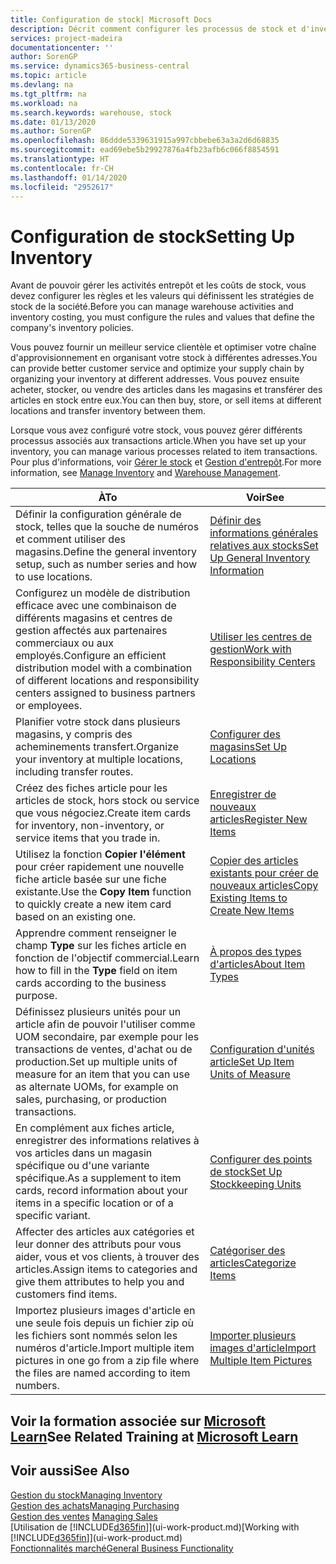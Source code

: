 ```yaml
---
title: Configuration de stock| Microsoft Docs
description: Décrit comment configurer les processus de stock et d'inventaire, y compris les acheminements pour le transfert et les magasins, tels que des entrepôts.
services: project-madeira
documentationcenter: ''
author: SorenGP
ms.service: dynamics365-business-central
ms.topic: article
ms.devlang: na
ms.tgt_pltfrm: na
ms.workload: na
ms.search.keywords: warehouse, stock
ms.date: 01/13/2020
ms.author: SorenGP
ms.openlocfilehash: 86ddde5339631915a997cbbebe63a3a2d6d68835
ms.sourcegitcommit: ead69ebe5b29927876a4fb23afb6c066f8854591
ms.translationtype: HT
ms.contentlocale: fr-CH
ms.lasthandoff: 01/14/2020
ms.locfileid: "2952617"
---
```

# <a name="setting-up-inventory"></a><span data-ttu-id="b3fd7-103">Configuration de stock</span><span class="sxs-lookup"><span data-stu-id="b3fd7-103">Setting Up Inventory</span></span>
<span data-ttu-id="b3fd7-104">Avant de pouvoir gérer les activités entrepôt et les coûts de stock, vous devez configurer les règles et les valeurs qui définissent les stratégies de stock de la société.</span><span class="sxs-lookup"><span data-stu-id="b3fd7-104">Before you can manage warehouse activities and inventory costing, you must configure the rules and values that define the company's inventory policies.</span></span>

<span data-ttu-id="b3fd7-105">Vous pouvez fournir un meilleur service clientèle et optimiser votre chaîne d'approvisionnement en organisant votre stock à différentes adresses.</span><span class="sxs-lookup"><span data-stu-id="b3fd7-105">You can provide better customer service and optimize your supply chain by organizing your inventory at different addresses.</span></span> <span data-ttu-id="b3fd7-106">Vous pouvez ensuite acheter, stocker, ou vendre des articles dans les magasins et transférer des articles en stock entre eux.</span><span class="sxs-lookup"><span data-stu-id="b3fd7-106">You can then buy, store, or sell items at different locations and transfer inventory between them.</span></span>

<span data-ttu-id="b3fd7-107">Lorsque vous avez configuré votre stock, vous pouvez gérer différents processus associés aux transactions article.</span><span class="sxs-lookup"><span data-stu-id="b3fd7-107">When you have set up your inventory, you can manage various processes related to item transactions.</span></span> <span data-ttu-id="b3fd7-108">Pour plus d'informations, voir [Gérer le stock](inventory-manage-inventory.md) et [Gestion d'entrepôt](warehouse-manage-warehouse.md).</span><span class="sxs-lookup"><span data-stu-id="b3fd7-108">For more information, see [Manage Inventory](inventory-manage-inventory.md) and [Warehouse Management](warehouse-manage-warehouse.md).</span></span>

| <span data-ttu-id="b3fd7-109">À</span><span class="sxs-lookup"><span data-stu-id="b3fd7-109">To</span></span> | <span data-ttu-id="b3fd7-110">Voir</span><span class="sxs-lookup"><span data-stu-id="b3fd7-110">See</span></span> |
| --- | --- |
| <span data-ttu-id="b3fd7-111">Définir la configuration générale de stock, telles que la souche de numéros et comment utiliser des magasins.</span><span class="sxs-lookup"><span data-stu-id="b3fd7-111">Define the general inventory setup, such as number series and how to use locations.</span></span> |[<span data-ttu-id="b3fd7-112">Définir des informations générales relatives aux stocks</span><span class="sxs-lookup"><span data-stu-id="b3fd7-112">Set Up General Inventory Information</span></span>](inventory-how-setup-general.md) |
|<span data-ttu-id="b3fd7-113">Configurez un modèle de distribution efficace avec une combinaison de différents magasins et centres de gestion affectés aux partenaires commerciaux ou aux employés.</span><span class="sxs-lookup"><span data-stu-id="b3fd7-113">Configure an efficient distribution model with a combination of different locations and responsibility centers assigned to business partners or employees.</span></span>|[<span data-ttu-id="b3fd7-114">Utiliser les centres de gestion</span><span class="sxs-lookup"><span data-stu-id="b3fd7-114">Work with Responsibility Centers</span></span>](inventory-responsibility-centers.md)|
| <span data-ttu-id="b3fd7-115">Planifier votre stock dans plusieurs magasins, y compris des acheminements transfert.</span><span class="sxs-lookup"><span data-stu-id="b3fd7-115">Organize your inventory at multiple locations, including transfer routes.</span></span> |[<span data-ttu-id="b3fd7-116">Configurer des magasins</span><span class="sxs-lookup"><span data-stu-id="b3fd7-116">Set Up Locations</span></span>](inventory-how-register-new-items.md) |
| <span data-ttu-id="b3fd7-117">Créez des fiches article pour les articles de stock, hors stock ou service que vous négociez.</span><span class="sxs-lookup"><span data-stu-id="b3fd7-117">Create item cards for inventory, non-inventory, or service items that you trade in.</span></span> |[<span data-ttu-id="b3fd7-118">Enregistrer de nouveaux articles</span><span class="sxs-lookup"><span data-stu-id="b3fd7-118">Register New Items</span></span>](inventory-how-register-new-items.md) |
|<span data-ttu-id="b3fd7-119">Utilisez la fonction **Copier l'élément** pour créer rapidement une nouvelle fiche article basée sur une fiche existante.</span><span class="sxs-lookup"><span data-stu-id="b3fd7-119">Use the **Copy Item** function to quickly create a new item card based on an existing one.</span></span>|[<span data-ttu-id="b3fd7-120">Copier des articles existants pour créer de nouveaux articles</span><span class="sxs-lookup"><span data-stu-id="b3fd7-120">Copy Existing Items to Create New Items</span></span>](inventory-how-copy-items.md)|
|<span data-ttu-id="b3fd7-121">Apprendre comment renseigner le champ **Type** sur les fiches article en fonction de l'objectif commercial.</span><span class="sxs-lookup"><span data-stu-id="b3fd7-121">Learn how to fill in the **Type** field on item cards according to the business purpose.</span></span>|[<span data-ttu-id="b3fd7-122">À propos des types d'articles</span><span class="sxs-lookup"><span data-stu-id="b3fd7-122">About Item Types</span></span>](inventory-about-item-types.md)|
|<span data-ttu-id="b3fd7-123">Définissez plusieurs unités pour un article afin de pouvoir l'utiliser comme UOM secondaire, par exemple pour les transactions de ventes, d'achat ou de production.</span><span class="sxs-lookup"><span data-stu-id="b3fd7-123">Set up multiple units of measure for an item that you can use as alternate UOMs, for example on sales, purchasing, or production transactions.</span></span>|[<span data-ttu-id="b3fd7-124">Configuration d'unités article</span><span class="sxs-lookup"><span data-stu-id="b3fd7-124">Set Up Item Units of Measure</span></span>](inventory-how-setup-units-of-measure.md)|
|<span data-ttu-id="b3fd7-125">En complément aux fiches article, enregistrer des informations relatives à vos articles dans un magasin spécifique ou d'une variante spécifique.</span><span class="sxs-lookup"><span data-stu-id="b3fd7-125">As a supplement to item cards, record information about your items in a specific location or of a specific variant.</span></span>|[<span data-ttu-id="b3fd7-126">Configurer des points de stock</span><span class="sxs-lookup"><span data-stu-id="b3fd7-126">Set Up Stockkeeping Units</span></span>](inventory-how-to-set-up-stockkeeping-units.md)|
| <span data-ttu-id="b3fd7-127">Affecter des articles aux catégories et leur donner des attributs pour vous aider, vous et vos clients, à trouver des articles.</span><span class="sxs-lookup"><span data-stu-id="b3fd7-127">Assign items to categories and give them attributes to help you and customers find items.</span></span> |[<span data-ttu-id="b3fd7-128">Catégoriser des articles</span><span class="sxs-lookup"><span data-stu-id="b3fd7-128">Categorize Items</span></span>](inventory-how-categorize-items.md) |
|<span data-ttu-id="b3fd7-129">Importez plusieurs images d'article en une seule fois depuis un fichier zip où les fichiers sont nommés selon les numéros d'article.</span><span class="sxs-lookup"><span data-stu-id="b3fd7-129">Import multiple item pictures in one go from a zip file where the files are named according to item numbers.</span></span>|[<span data-ttu-id="b3fd7-130">Importer plusieurs images d'article</span><span class="sxs-lookup"><span data-stu-id="b3fd7-130">Import Multiple Item Pictures</span></span>](inventory-how-import-item-pictures.md)|

## <a name="see-related-training-at-microsoft-learnlearnmodulestrade-get-started-dynamics-365-business-central"></a><span data-ttu-id="b3fd7-131">Voir la formation associée sur [Microsoft Learn](/learn/modules/trade-get-started-dynamics-365-business-central/)</span><span class="sxs-lookup"><span data-stu-id="b3fd7-131">See Related Training at [Microsoft Learn](/learn/modules/trade-get-started-dynamics-365-business-central/)</span></span>

## <a name="see-also"></a><span data-ttu-id="b3fd7-132">Voir aussi</span><span class="sxs-lookup"><span data-stu-id="b3fd7-132">See Also</span></span>
[<span data-ttu-id="b3fd7-133">Gestion du stock</span><span class="sxs-lookup"><span data-stu-id="b3fd7-133">Managing Inventory</span></span>](inventory-manage-inventory.md)  
[<span data-ttu-id="b3fd7-134">Gestion des achats</span><span class="sxs-lookup"><span data-stu-id="b3fd7-134">Managing Purchasing</span></span>](purchasing-manage-purchasing.md)  
<span data-ttu-id="b3fd7-135">[Gestion des ventes](sales-manage-sales.md)  </span><span class="sxs-lookup"><span data-stu-id="b3fd7-135">[Managing Sales](sales-manage-sales.md)  </span></span>  
<span data-ttu-id="b3fd7-136">[Utilisation de [!INCLUDE[d365fin](includes/d365fin_md.md)]](ui-work-product.md)</span><span class="sxs-lookup"><span data-stu-id="b3fd7-136">[Working with [!INCLUDE[d365fin](includes/d365fin_md.md)]](ui-work-product.md)</span></span>  
[<span data-ttu-id="b3fd7-137">Fonctionnalités marché</span><span class="sxs-lookup"><span data-stu-id="b3fd7-137">General Business Functionality</span></span>](ui-across-business-areas.md)
